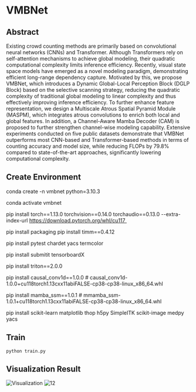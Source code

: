# VMBNet

## Abstract
Existing crowd counting methods are primarily based on convolutional neural networks (CNNs) and Transformer. Although Transformers rely on self-attention mechanisms to achieve global modeling, their quadratic computational complexity limits inference efficiency. Recently, visual state space models have emerged as a novel modeling paradigm, demonstrating efficient long-range dependency capture. Motivated by this, we propose VMBNet, which introduces a Dynamic Global-Local Perception Block (DGLP Block) based on the selective scanning strategy, reducing the quadratic complexity of traditional global modeling to linear complexity and thus effectively improving inference efficiency. To further enhance feature representation, we design a Multiscale Atrous Spatial Pyramid Module (MASPM), which integrates atrous convolutions to enrich both local and global features. In addition, a Channel-Aware Mamba Decoder (CAM) is proposed to further strengthen channel-wise modeling capability. Extensive experiments conducted on five public datasets demonstrate that VMBNet outperforms most CNN-based and Transformer-based methods in terms of counting accuracy and model size, while reducing FLOPs by 79.8% compared to state-of-the-art approaches, significantly lowering computational complexity.

## Create Environment

conda create -n vmbnet python=3.10.3

conda activate vmbnet 

pip install torch==1.13.0 torchvision==0.14.0 torchaudio==0.13.0 --extra-index-url https://download.pytorch.org/whl/cu117 

pip install packaging pip install timm==0.4.12 

pip install pytest chardet yacs termcolor

pip install submitit tensorboardX 

pip install triton==2.0.0

pip install causal_conv1d==1.0.0 # causal_conv1d-1.0.0+cu118torch1.13cxx11abiFALSE-cp38-cp38-linux_x86_64.whl

pip install mamba_ssm==1.0.1 # mmamba_ssm-1.0.1+cu118torch1.13cxx11abiFALSE-cp38-cp38-linux_x86_64.whl

pip install scikit-learn matplotlib thop h5py SimpleITK scikit-image medpy yacs

## Train
``` python train.py ```

## Visualization Result
![Visualization](https://github.com/user-attachments/assets/cc2bc017-6fc3-45b5-92a3-e700745ccb46)
![12](https://github.com/user-attachments/assets/519293ba-1612-445d-9cb4-a87351cc529c)


